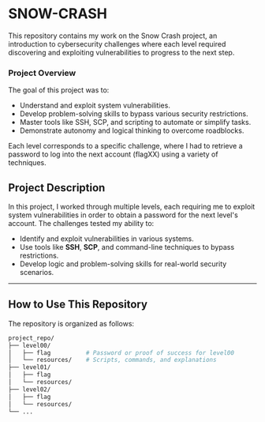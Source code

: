 # SNOW-CRASH

This repository contains my work on the Snow Crash project, an introduction to cybersecurity challenges where each level required discovering and exploiting vulnerabilities to progress to the next step.

### Project Overview
The goal of this project was to:
- Understand and exploit system vulnerabilities.
- Develop problem-solving skills to bypass various security restrictions.
- Master tools like SSH, SCP, and scripting to automate or simplify tasks.
- Demonstrate autonomy and logical thinking to overcome roadblocks.

Each level corresponds to a specific challenge, where I had to retrieve a password to log into the next account (flagXX) using a variety of techniques.

## **Project Description**

In this project, I worked through multiple levels, each requiring me to exploit system vulnerabilities in order to obtain a password for the next level's account. The challenges tested my ability to:  
- Identify and exploit vulnerabilities in various systems.  
- Use tools like **SSH**, **SCP**, and command-line techniques to bypass restrictions.  
- Develop logic and problem-solving skills for real-world security scenarios.

---

## **How to Use This Repository**

The repository is organized as follows:  

```bash
project_repo/
├── level00/
│   ├── flag          # Password or proof of success for level00
│   └── resources/    # Scripts, commands, and explanations
├── level01/
│   ├── flag
│   └── resources/
├── level02/
│   ├── flag
│   └── resources/
└── ...
```

